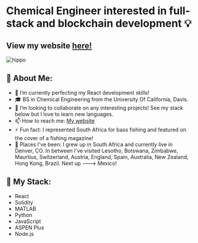 # Chemical Engineer interested in full-stack and blockchain development 💡
## View my website [here!](https://nicholaskmilligan.com/)
![hippo](https://media.giphy.com/STx3VQPPCgvbzIKlw4/giphy.gif)

## 🙋 About Me:
- 🌱 I’m currently perfecting my React development skills!
- 🎓 BS in Chemical Engineering from the University Of California, Davis.
- 👯 I’m looking to collaborate on any interesting projects! See my stack below but I love to learn new languages.
- 📫 How to reach me: [My website](https://nicholaskmilligan.com/contact)
- ⚡ Fun fact: I represented South Africa for bass fishing and featured on the cover of a fishing magazine!
- 📍 Places I've been: I grew up in South Africa and currently live in Denver, CO. In between I've visited Lesotho, Botswana, Zimbabwe, Maurtius, Switzerland, Austria, England, Spain, Australia, New Zealand, Hong Kong, Brazil. Next up ---> Mexico!

## 📂 My Stack: 
- React
- Solidity
- MATLAB
- Python
- JavaScript
- ASPEN Plus
- Node.js
